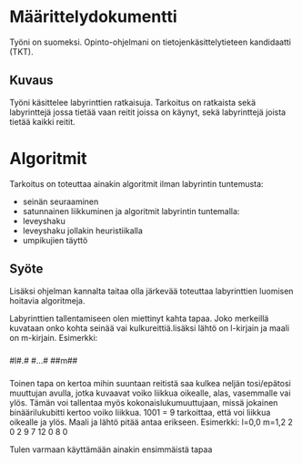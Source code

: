 # Määrittelydokumentti

Työni on suomeksi. Opinto-ohjelmani on tietojenkäsittelytieteen kandidaatti (TKT).

## Kuvaus
Työni käsittelee labyrinttien ratkaisuja. Tarkoitus on ratkaista sekä labyrinttejä jossa tietää vaan reitit joissa on käynyt, sekä labyrinttejä joista tietää kaikki reitit.

# Algoritmit
Tarkoitus on toteuttaa ainakin algoritmit ilman labyrintin tuntemusta:
 - seinän seuraaminen
 - satunnainen liikkuminen
ja algoritmit labyrintin tuntemalla:
 - leveyshaku
 - leveyshaku jollakin heuristiikalla
 - umpikujien täyttö

## Syöte
Lisäksi ohjelman kannalta taitaa olla järkevää toteuttaa labyrinttien luomisen hoitavia algoritmeja.

Labyrinttien tallentamiseen olen miettinyt kahta tapaa. Joko merkeillä kuvataan onko kohta seinää vai kulkureittiä.lisäksi lähtö on l-kirjain ja maali on m-kirjain.
Esimerkki:
#####
#l#.#
#...#
##m##
#####

Toinen tapa on kertoa mihin suuntaan reitistä saa kulkea neljän tosi/epätosi muuttujan avulla, jotka kuvaavat voiko liikkua oikealle, alas, vasemmalle vai ylös. Tämän voi tallentaa myös kokonaislukumuuttujaan, missä jokainen binäärilukubitti kertoo voiko liikkua. 1001 = 9 tarkoittaa, että voi liikkua oikealle ja ylös. Maali ja lähtö pitää antaa erikseen.
Esimerkki:
l=0,0
m=1,2
2  0  2
9  7 12
0  8  0

Tulen varmaan käyttämään ainakin ensimmäistä tapaa
